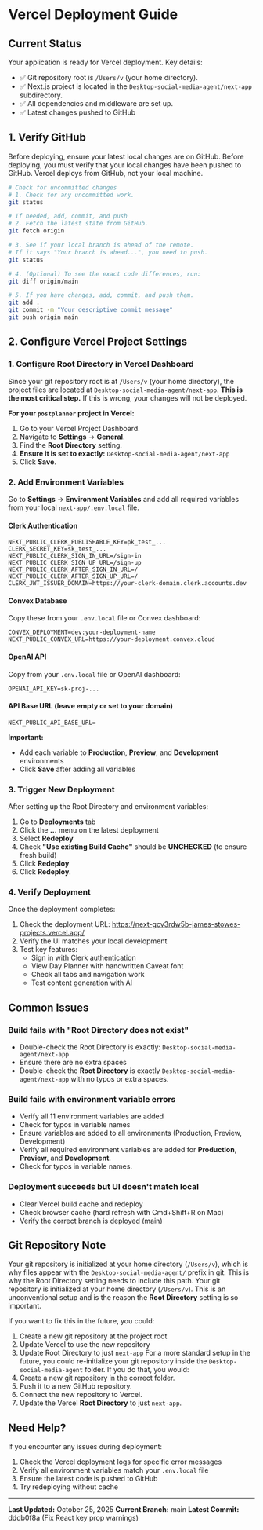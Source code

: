 # Vercel Deployment Guide

## Current Status
Your application is ready for Vercel deployment. Key details:
- ✅ Git repository root is `/Users/v` (your home directory).
- ✅ Next.js project is located in the `Desktop-social-media-agent/next-app` subdirectory.
- ✅ All dependencies and middleware are set up.
- ✅ Latest changes pushed to GitHub

## 1. Verify GitHub

Before deploying, ensure your latest local changes are on GitHub.
Before deploying, you must verify that your local changes have been pushed to GitHub. Vercel deploys from GitHub, not your local machine.

```bash
# Check for uncommitted changes
# 1. Check for any uncommitted work.
git status

# If needed, add, commit, and push
# 2. Fetch the latest state from GitHub.
git fetch origin

# 3. See if your local branch is ahead of the remote.
# If it says "Your branch is ahead...", you need to push.
git status

# 4. (Optional) To see the exact code differences, run:
git diff origin/main

# 5. If you have changes, add, commit, and push them.
git add .
git commit -m "Your descriptive commit message"
git push origin main
```

## 2. Configure Vercel Project Settings

### 1. Configure Root Directory in Vercel Dashboard

Since your git repository root is at `/Users/v` (your home directory), the project files are located at `Desktop-social-media-agent/next-app`.
**This is the most critical step.** If this is wrong, your changes will not be deployed.

**For your `postplanner` project in Vercel:**
1.  Go to your Vercel Project Dashboard.
2.  Navigate to **Settings** → **General**.
3.  Find the **Root Directory** setting.
4.  **Ensure it is set to exactly:** `Desktop-social-media-agent/next-app`
5.  Click **Save**.

### 2. Add Environment Variables

Go to **Settings** → **Environment Variables** and add all required variables from your local `next-app/.env.local` file.

#### Clerk Authentication
```
NEXT_PUBLIC_CLERK_PUBLISHABLE_KEY=pk_test_...
CLERK_SECRET_KEY=sk_test_...
NEXT_PUBLIC_CLERK_SIGN_IN_URL=/sign-in
NEXT_PUBLIC_CLERK_SIGN_UP_URL=/sign-up
NEXT_PUBLIC_CLERK_AFTER_SIGN_IN_URL=/
NEXT_PUBLIC_CLERK_AFTER_SIGN_UP_URL=/
CLERK_JWT_ISSUER_DOMAIN=https://your-clerk-domain.clerk.accounts.dev
```

#### Convex Database
Copy these from your `.env.local` file or Convex dashboard:
```
CONVEX_DEPLOYMENT=dev:your-deployment-name
NEXT_PUBLIC_CONVEX_URL=https://your-deployment.convex.cloud
```

#### OpenAI API
Copy from your `.env.local` file or OpenAI dashboard:
```
OPENAI_API_KEY=sk-proj-...
```

#### API Base URL (leave empty or set to your domain)
```
NEXT_PUBLIC_API_BASE_URL=
```

**Important:**
- Add each variable to **Production**, **Preview**, and **Development** environments
- Click **Save** after adding all variables

### 3. Trigger New Deployment

After setting up the Root Directory and environment variables:

1. Go to **Deployments** tab
2. Click the **...** menu on the latest deployment
3. Select **Redeploy**
4. Check **"Use existing Build Cache"** should be **UNCHECKED** (to ensure fresh build)
5. Click **Redeploy**
5. Click **Redeploy**.

### 4. Verify Deployment

Once the deployment completes:
1. Check the deployment URL: https://next-gcv3rdw5b-james-stowes-projects.vercel.app/
2. Verify the UI matches your local development
3. Test key features:
   - Sign in with Clerk authentication
   - View Day Planner with handwritten Caveat font
   - Check all tabs and navigation work
   - Test content generation with AI

## Common Issues

### Build fails with "Root Directory does not exist"
- Double-check the Root Directory is exactly: `Desktop-social-media-agent/next-app`
- Ensure there are no extra spaces
- Double-check the **Root Directory** is exactly `Desktop-social-media-agent/next-app` with no typos or extra spaces.

### Build fails with environment variable errors
- Verify all 11 environment variables are added
- Check for typos in variable names
- Ensure variables are added to all environments (Production, Preview, Development)
- Verify all required environment variables are added for **Production**, **Preview**, and **Development**.
- Check for typos in variable names.

### Deployment succeeds but UI doesn't match local
- Clear Vercel build cache and redeploy
- Check browser cache (hard refresh with Cmd+Shift+R on Mac)
- Verify the correct branch is deployed (main)

## Git Repository Note

Your git repository is initialized at your home directory (`/Users/v`), which is why files appear with the `Desktop-social-media-agent/` prefix in git. This is why the Root Directory setting needs to include this path.
Your git repository is initialized at your home directory (`/Users/v`). This is an unconventional setup and is the reason the **Root Directory** setting is so important.

If you want to fix this in the future, you could:
1. Create a new git repository at the project root
2. Update Vercel to use the new repository
3. Update Root Directory to just `next-app`
For a more standard setup in the future, you could re-initialize your git repository inside the `Desktop-social-media-agent` folder. If you do that, you would:
1. Create a new git repository in the correct folder.
2. Push it to a new GitHub repository.
3. Connect the new repository to Vercel.
4. Update the Vercel **Root Directory** to just `next-app`.

## Need Help?

If you encounter any issues during deployment:
1. Check the Vercel deployment logs for specific error messages
2. Verify all environment variables match your `.env.local` file
3. Ensure the latest code is pushed to GitHub
4. Try redeploying without cache

---

**Last Updated:** October 25, 2025
**Current Branch:** main
**Latest Commit:** dddb0f8a (Fix React key prop warnings)
